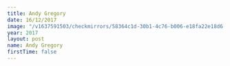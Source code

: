 ```yaml
---
title: Andy Gregory
date: 16/12/2017
image: "/v1637591503/checkmirrors/58364c1d-30b1-4c76-b006-e18fa22e18d6.jpg"
year: 2017
layout: post
name: Andy Gregory
firstTime: false
---
```

